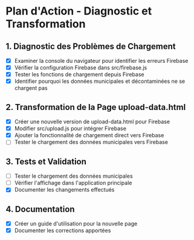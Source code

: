 # Plan d'Action - Diagnostic et Transformation

## 1. Diagnostic des Problèmes de Chargement
- [x] Examiner la console du navigateur pour identifier les erreurs Firebase
- [x] Vérifier la configuration Firebase dans src/firebase.js
- [x] Tester les fonctions de chargement depuis Firebase
- [x] Identifier pourquoi les données municipales et décontaminées ne se chargent pas

## 2. Transformation de la Page upload-data.html
- [x] Créer une nouvelle version de upload-data.html pour Firebase
- [x] Modifier src/upload.js pour intégrer Firebase
- [x] Ajouter la fonctionnalité de chargement direct vers Firebase
- [ ] Tester le chargement des données municipales vers Firebase

## 3. Tests et Validation
- [ ] Tester le chargement des données municipales
- [ ] Vérifier l'affichage dans l'application principale
- [x] Documenter les changements effectués

## 4. Documentation
- [x] Créer un guide d'utilisation pour la nouvelle page
- [x] Documenter les corrections apportées